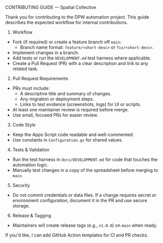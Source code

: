CONTRIBUTING GUIDE — Spatial Collective

Thank you for contributing to the DPW automation project. This guide describes the expected workflow for internal contributions.

1. Workflow

- Fork (if required) or create a feature branch off `main`:
  - Branch name format: `feature/<short-desc>` or `fix/<short-desc>`.
- Implement changes in a branch.
- Add tests or run the `DEVELOPMENT.md` test harness where applicable.
- Create a Pull Request (PR) with a clear description and link to any related task.

2. Pull Request Requirements

- PRs must include:
  - A descriptive title and summary of changes.
  - Any migration or deployment steps.
  - Links to test evidence (screenshots, logs) for UI or scripts.
- At least one maintainer review is required before merge.
- Use small, focused PRs for easier review.

3. Code Style

- Keep the Apps Script code readable and well-commented.
- Use constants in `Configuration.gs` for shared values.

4. Tests & Validation

- Run the test harness in `docs/DEVELOPMENT.md` for code that touches the automation logic.
- Manually test changes in a copy of the spreadsheet before merging to `main`.

5. Security

- Do not commit credentials or data files. If a change requires secret or environment configuration, document it in the PR and use secure storage.

6. Release & Tagging

- Maintainers will create release tags (e.g., `v1.0.0`) on `main` when ready.

If you'd like, I can add GitHub Action templates for CI and PR checks.
